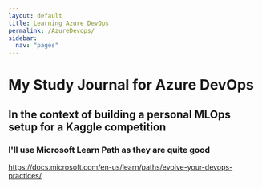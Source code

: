```yaml
---
layout: default
title: Learning Azure DevOps
permalink: /AzureDevops/
sidebar:
  nav: "pages"
---
```

# My Study Journal for Azure DevOps
## In the context of building a personal MLOps setup for a Kaggle competition
### I'll use Microsoft Learn Path as they are quite good

https://docs.microsoft.com/en-us/learn/paths/evolve-your-devops-practices/

